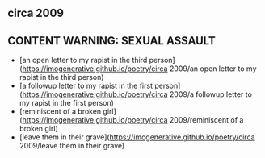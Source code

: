 ## circa 2009
## CONTENT WARNING: SEXUAL ASSAULT

* [an open letter to my rapist in the third person](https://imogenerative.github.io/poetry/circa 2009/an open letter to my rapist in the third person)
* [a followup letter to my rapist in the first person](https://imogenerative.github.io/poetry/circa 2009/a followup letter to my rapist in the first person)
* [reminiscent of a broken girl](https://imogenerative.github.io/poetry/circa 2009/reminiscent of a broken girl)
* [leave them in their grave](https://imogenerative.github.io/poetry/circa 2009/leave them in their grave)
